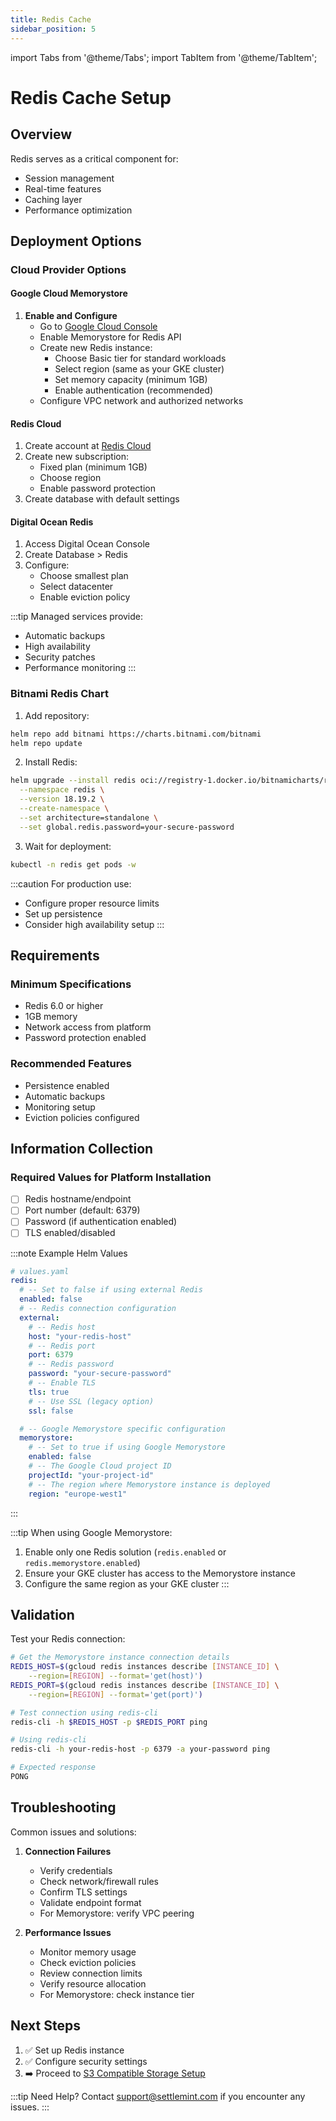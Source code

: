 ```yaml
---
title: Redis Cache
sidebar_position: 5
---
```


import Tabs from '@theme/Tabs';
import TabItem from '@theme/TabItem';

# Redis Cache Setup

## Overview

Redis serves as a critical component for:

- Session management
- Real-time features
- Caching layer
- Performance optimization

## Deployment Options

<Tabs>
<TabItem value="managed" label="Managed Service (Recommended)" default>

### Cloud Provider Options

#### Google Cloud Memorystore

1. **Enable and Configure**
   - Go to [Google Cloud Console](https://console.cloud.google.com)
   - Enable Memorystore for Redis API
   - Create new Redis instance:
     - Choose Basic tier for standard workloads
     - Select region (same as your GKE cluster)
     - Set memory capacity (minimum 1GB)
     - Enable authentication (recommended)
   - Configure VPC network and authorized networks

#### Redis Cloud

1. Create account at [Redis Cloud](https://app.redislabs.com)
2. Create new subscription:
   - Fixed plan (minimum 1GB)
   - Choose region
   - Enable password protection
3. Create database with default settings

#### Digital Ocean Redis

1. Access Digital Ocean Console
2. Create Database > Redis
3. Configure:
   - Choose smallest plan
   - Select datacenter
   - Enable eviction policy

:::tip
Managed services provide:

- Automatic backups
- High availability
- Security patches
- Performance monitoring
  :::

</TabItem>
<TabItem value="helm" label="Helm Chart">

### Bitnami Redis Chart

1. Add repository:

```bash
helm repo add bitnami https://charts.bitnami.com/bitnami
helm repo update
```

2. Install Redis:

```bash
helm upgrade --install redis oci://registry-1.docker.io/bitnamicharts/redis \
  --namespace redis \
  --version 18.19.2 \
  --create-namespace \
  --set architecture=standalone \
  --set global.redis.password=your-secure-password
```

3. Wait for deployment:

```bash
kubectl -n redis get pods -w
```

:::caution
For production use:

- Configure proper resource limits
- Set up persistence
- Consider high availability setup
  :::

</TabItem>
</Tabs>

## Requirements

<div className="row margin-bottom--lg">
<div className="col col--6">

### Minimum Specifications

- Redis 6.0 or higher
- 1GB memory
- Network access from platform
- Password protection enabled

</div>
<div className="col col--6">

### Recommended Features

- Persistence enabled
- Automatic backups
- Monitoring setup
- Eviction policies configured

</div>
</div>

## Information Collection

<div className="alert alert--success" role="alert">

### Required Values for Platform Installation

- [ ] Redis hostname/endpoint
- [ ] Port number (default: 6379)
- [ ] Password (if authentication enabled)
- [ ] TLS enabled/disabled

:::note Example Helm Values
```yaml
# values.yaml
redis:
  # -- Set to false if using external Redis
  enabled: false
  # -- Redis connection configuration
  external:
    # -- Redis host
    host: "your-redis-host"
    # -- Redis port
    port: 6379
    # -- Redis password
    password: "your-secure-password"
    # -- Enable TLS
    tls: true
    # -- Use SSL (legacy option)
    ssl: false

  # -- Google Memorystore specific configuration
  memorystore:
    # -- Set to true if using Google Memorystore
    enabled: false
    # -- The Google Cloud project ID
    projectId: "your-project-id"
    # -- The region where Memorystore instance is deployed
    region: "europe-west1"
```
:::

:::tip
When using Google Memorystore:
1. Enable only one Redis solution (`redis.enabled` or `redis.memorystore.enabled`)
2. Ensure your GKE cluster has access to the Memorystore instance
3. Configure the same region as your GKE cluster
:::

</div>

## Validation

Test your Redis connection:

<Tabs>
<TabItem value="memorystore" label="Google Memorystore">

```bash
# Get the Memorystore instance connection details
REDIS_HOST=$(gcloud redis instances describe [INSTANCE_ID] \
    --region=[REGION] --format='get(host)')
REDIS_PORT=$(gcloud redis instances describe [INSTANCE_ID] \
    --region=[REGION] --format='get(port)')

# Test connection using redis-cli
redis-cli -h $REDIS_HOST -p $REDIS_PORT ping
```

</TabItem>
<TabItem value="standard" label="Standard Redis">

```bash
# Using redis-cli
redis-cli -h your-redis-host -p 6379 -a your-password ping

# Expected response
PONG
```

</TabItem>
</Tabs>

## Troubleshooting

Common issues and solutions:

1. **Connection Failures**
   - Verify credentials
   - Check network/firewall rules
   - Confirm TLS settings
   - Validate endpoint format
   - For Memorystore: verify VPC peering

2. **Performance Issues**
   - Monitor memory usage
   - Check eviction policies
   - Review connection limits
   - Verify resource allocation
   - For Memorystore: check instance tier

## Next Steps

1. ✅ Set up Redis instance
2. ✅ Configure security settings
3. ➡️ Proceed to [S3 Compatible Storage Setup](/documentation/docs/launch-platform/self-hosted/installation-guide/prerequisites/s3-compatible-storage)

:::tip Need Help?
Contact [support@settlemint.com](mailto:support@settlemint.com) if you encounter any issues.
:::
